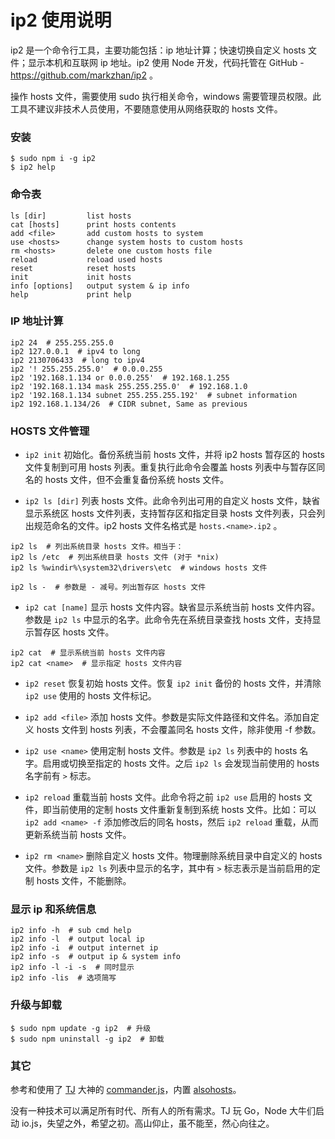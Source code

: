 
# ip2 使用说明

ip2 是一个命令行工具，主要功能包括：ip 地址计算；快速切换自定义 hosts 文件；显示本机和互联网 ip 地址。ip2 使用 Node 开发，代码托管在 GitHub - https://github.com/markzhan/ip2 。

操作 hosts 文件，需要使用 sudo 执行相关命令，windows 需要管理员权限。此工具不建议非技术人员使用，不要随意使用从网络获取的 hosts 文件。

### 安装
```
$ sudo npm i -g ip2
$ ip2 help
```

### 命令表
```
ls [dir]         list hosts
cat [hosts]      print hosts contents
add <file>       add custom hosts to system
use <hosts>      change system hosts to custom hosts
rm <hosts>       delete one custom hosts file
reload           reload used hosts
reset            reset hosts
init             init hosts
info [options]   output system & ip info
help             print help
```

### IP 地址计算
```
ip2 24  # 255.255.255.0
ip2 127.0.0.1  # ipv4 to long
ip2 2130706433  # long to ipv4
ip2 '! 255.255.255.0'  # 0.0.0.255
ip2 '192.168.1.134 or 0.0.0.255'  # 192.168.1.255
ip2 '192.168.1.134 mask 255.255.255.0'  # 192.168.1.0
ip2 '192.168.1.134 subnet 255.255.255.192'  # subnet information
ip2 192.168.1.134/26  # CIDR subnet, Same as previous
```

### HOSTS 文件管理

* `ip2 init` 初始化。备份系统当前 hosts 文件，并将 ip2 hosts 暂存区的 hosts 文件复制到可用 hosts 列表。重复执行此命令会覆盖 hosts 列表中与暂存区同名的 hosts 文件，但不会重复备份系统 hosts 文件。

* `ip2 ls [dir]` 列表 hosts 文件。此命令列出可用的自定义 hosts 文件，缺省显示系统区 hosts 文件列表，支持暂存区和指定目录 hosts 文件列表，只会列出规范命名的文件。ip2 hosts 文件名格式是 `hosts.<name>.ip2` 。
```
ip2 ls  # 列出系统目录 hosts 文件。相当于：
ip2 ls /etc  # 列出系统目录 hosts 文件 (对于 *nix)
ip2 ls %windir%\system32\drivers\etc  # windows hosts 文件

ip2 ls -  # 参数是 - 减号。列出暂存区 hosts 文件
```

* `ip2 cat [name]` 显示 hosts 文件内容。缺省显示系统当前 hosts 文件内容。参数是 `ip2 ls` 中显示的名字。此命令先在系统目录查找 hosts 文件，支持显示暂存区 hosts 文件。
```
ip2 cat  # 显示系统当前 hosts 文件内容
ip2 cat <name>  # 显示指定 hosts 文件内容
```

* `ip2 reset` 恢复初始 hosts 文件。恢复 `ip2 init` 备份的 hosts 文件，并清除 `ip2 use` 使用的 hosts 文件标记。

* `ip2 add <file>` 添加 hosts 文件。参数是实际文件路径和文件名。添加自定义 hosts 文件到 hosts 列表，不会覆盖同名 hosts 文件，除非使用 -f 参数。

* `ip2 use <name>` 使用定制 hosts 文件。参数是 `ip2 ls` 列表中的 hosts 名字。启用或切换至指定的 hosts 文件。之后 `ip2 ls` 会发现当前使用的 hosts 名字前有 `>` 标志。

* `ip2 reload` 重载当前 hosts 文件。此命令将之前 `ip2 use` 启用的 hosts 文件，即当前使用的定制 hosts 文件重新复制到系统 hosts 文件。比如：可以 `ip2 add <name> -f` 添加修改后的同名 hosts，然后 `ip2 reload` 重载，从而更新系统当前 hosts 文件。

* `ip2 rm <name>` 删除自定义 hosts 文件。物理删除系统目录中自定义的 hosts 文件。参数是 `ip2 ls` 列表中显示的名字，其中有 `>` 标志表示是当前启用的定制 hosts 文件，不能删除。


### 显示 ip 和系统信息
```
ip2 info -h  # sub cmd help
ip2 info -l  # output local ip
ip2 info -i  # output internet ip
ip2 info -s  # output ip & system info
ip2 info -l -i -s  # 同时显示
ip2 info -lis  # 选项简写
```

### 升级与卸载
```
$ sudo npm update -g ip2  # 升级
$ sudo npm uninstall -g ip2  # 卸载
```

### 其它

参考和使用了 [TJ](http://www.tjholowaychuk.com/) 大神的 [commander.js](https://github.com/tj/commander.js)，内置 [alsohosts](https://github.com/alsotang/alsohosts)。

没有一种技术可以满足所有时代、所有人的所有需求。TJ 玩 Go，Node 大牛们启动 io.js，失望之外，希望之初。高山仰止，虽不能至，然心向往之。
